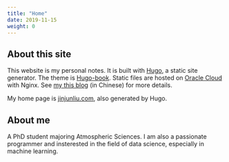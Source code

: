 ```yaml
---
title: "Home"
date: 2019-11-15
weight: 0
---
```


## About this site

This website is my personal notes. It is built with [Hugo](https://gohugo.io/), a static site generator. The theme is [Hugo-book](https://github.com/alex-shpak/hugo-book/). Static files are hosted on [Oracle Cloud](https://cloud.oracle.com/) with Nginx. See [my this blog](https://blog.jinjunliu.com/post/2021-07-13_nginx_host_website/) (in Chinese) for more details.

My home page is [jinjunliu.com](https://jinjunliu.com/), also generated by Hugo.

## About me

A PhD student majoring Atmospheric Sciences. I am also a passionate programmer and insterested in the field of data science, especially in machine learning.
